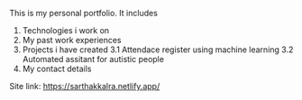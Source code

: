 This is my personal portfolio. It includes

1. Technologies i work on
2. My past work experiences
3. Projects i have created
   3.1 Attendace register using machine learning
   3.2 Automated assitant for autistic people
4. My contact details 

Site link: https://sarthakkalra.netlify.app/
